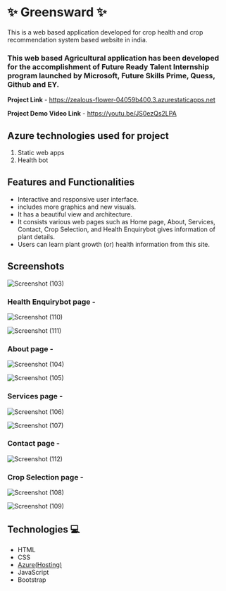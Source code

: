 # ✨ Greensward  ✨

This is a web based application developed for crop health and crop recommendation system based website in india.

### This web based Agricultural application has been developed for the accomplishment of Future Ready Talent Internship program launched by Microsoft, Future Skills Prime, Quess, Github and EY.


**Project Link** - https://zealous-flower-04059b400.3.azurestaticapps.net

**Project Demo Video Link** - https://youtu.be/JS0ezQs2LPA

## Azure technologies used for project
1. Static web apps
2. Health bot

## Features and Functionalities 

- Interactive and responsive user interface.
- includes more graphics and new visuals.
- It has a beautiful view and architecture.
- It consists various web pages such as Home page, About, Services, Contact, Crop Selection, and Health Enquirybot gives information of plant details.
- Users can learn plant growth (or) health information from this site.

## Screenshots
![Screenshot (103)](https://github.com/Kowshik001/Project-FRT/assets/108167224/4787118b-e152-47f7-a9ff-35c2b7a13322)



### Health Enquirybot page -
![Screenshot (110)](https://github.com/Kowshik001/Project-FRT/assets/108167224/07ed8a9e-672b-477c-a3aa-80570130732f)


![Screenshot (111)](https://github.com/Kowshik001/Project-FRT/assets/108167224/adf87c29-b30a-4376-b41d-41bfeef063ed)

  
  
### About page -
![Screenshot (104)](https://github.com/Kowshik001/Project-FRT/assets/108167224/1b7e3b4b-8c1f-45aa-947e-5ad9a5d748e5)


![Screenshot (105)](https://github.com/Kowshik001/Project-FRT/assets/108167224/527b725a-eaf0-4c81-bd62-12b12ea150f5)

 
 
### Services page -
![Screenshot (106)](https://github.com/Kowshik001/Project-FRT/assets/108167224/a067be66-cd03-450a-acf7-c93c09077658)


![Screenshot (107)](https://github.com/Kowshik001/Project-FRT/assets/108167224/493b5ab2-f9f0-4b2c-8224-ae6549c6ae18)



### Contact page -
![Screenshot (112)](https://github.com/Kowshik001/Project-FRT/assets/108167224/aa98f465-f298-42ee-855e-6108f9b6237c)




### Crop Selection page -
![Screenshot (108)](https://github.com/Kowshik001/Project-FRT/assets/108167224/fd68042a-aad1-4eb6-8198-731a2585c6ee)


![Screenshot (109)](https://github.com/Kowshik001/Project-FRT/assets/108167224/7e38a67f-94d4-4407-adcd-43a7cf744534)




## Technologies 💻

- HTML
- CSS
- [Azure(Hosting)](https://azure.microsoft.com/en-in/features/azure-portal/)
- JavaScript
- Bootstrap
